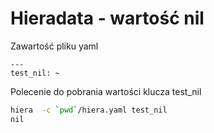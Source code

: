 Hieradata - wartość nil
=======================

Zawartość pliku yaml

```
---
test_nil: ~
```

Polecenie do pobrania wartości klucza test_nil

``` bash
hiera  -c `pwd`/hiera.yaml test_nil
nil
```
